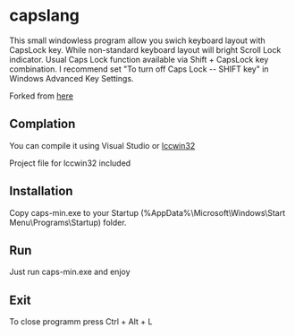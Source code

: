 # capslang

This small windowless program allow you swich keyboard layout with CapsLock key. While non-standard keyboard layout will bright Scroll Lock indicator. Usual Caps Lock function available via Shift + CapsLock key combination. I recommend set "To turn off Caps Lock -- SHIFT key" in Windows Advanced Key Settings.

Forked from [here](http://flydom.ru/capslang)

## Complation
You can compile it using Visual Studio or [lccwin32](https://lcc-win32.services.net/)

Project file for lccwin32 included

## Installation
Copy caps-min.exe to your Startup (%AppData%\Microsoft\Windows\Start Menu\Programs\Startup) folder.

## Run
Just run caps-min.exe and enjoy

## Exit
To close programm press Ctrl + Alt + L
